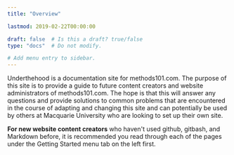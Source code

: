```yaml
---
title: "Overview"

lastmod: 2019-02-22T00:00:00

draft: false  # Is this a draft? true/false
type: "docs"  # Do not modify.

# Add menu entry to sidebar.
---
```


Underthehood is a documentation site for methods101.com. The purpose of this site is to provide a guide to future content creators and website administrators of methods101.com. The hope is that this will answer any questions and provide solutions to common problems that are encountered in the course of adapting and changing this site and can potentially be used by others at Macquarie University who are looking to set up their own site. 

**For new website content creators** who haven't used github, gitbash, and Markdown before, it is recommended you read through each of the pages under the Getting Started menu tab on the left first.




